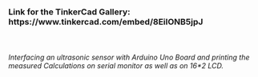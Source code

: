 <h3>Link for the TinkerCad Gallery: https://www.tinkercad.com/embed/8EilONB5jpJ</h3> <br>
<h6>Interfacing an ultrasonic sensor with Arduino Uno Board and printing the measured Calculations on serial monitor as well as on 16*2 LCD.</h6>
